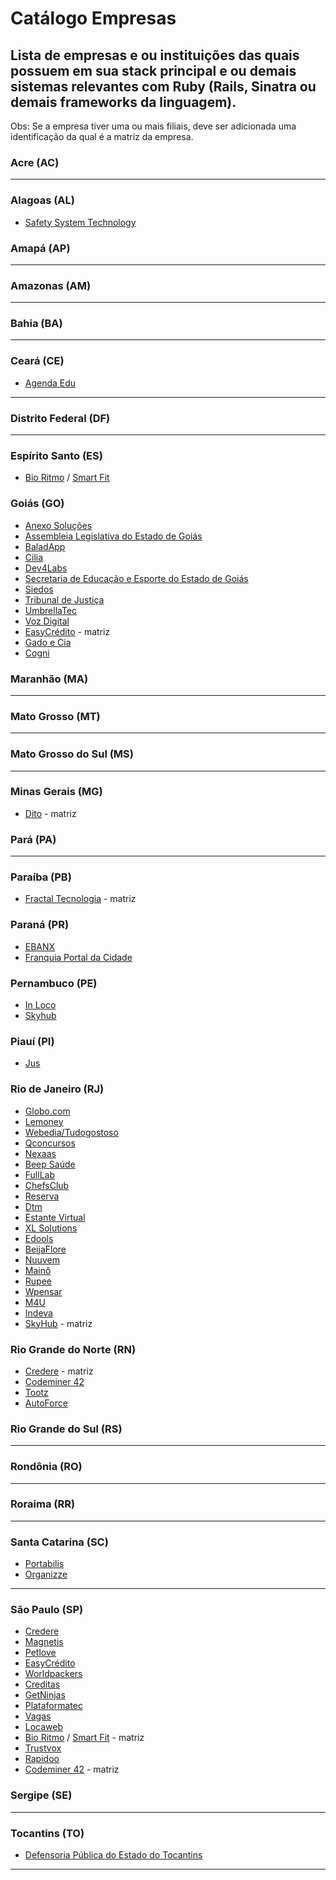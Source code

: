 # Catálogo Empresas
## Lista de empresas e ou instituições das quais possuem em sua stack principal e ou demais sistemas relevantes com Ruby (Rails, Sinatra ou demais frameworks da linguagem).

Obs: Se a empresa tiver uma ou mais filiais, deve ser adicionada uma identificação da qual é a matriz da empresa.

### Acre (AC)
---
### Alagoas (AL)
  * [Safety System Technology](http://safetysystemtechnology.com.br/)

### Amapá (AP)
---
### Amazonas (AM)
---
### Bahia (BA)
---
### Ceará (CE)
* [Agenda Edu](https://agendaedu.com/)

---
### Distrito Federal (DF)
---
### Espírito Santo (ES)
 * [Bio Ritmo](https://www.bioritmo.com.br) / [Smart Fit](https://www.smartfit.com.br)

### Goiás (GO)
 * [Anexo Soluções](http://www.anexosolucoes.com.br/)
 * [Assembleia Legislativa do Estado de Goiás](http://al.go.leg.br/)
 * [BaladApp](http://www.baladapp.com.br/)
 * [Cilia](https://cilia.com.br/)
 * [Dev4Labs](https://www.dev4web.com.br/)
 * [Secretaria de Educação e Esporte do Estado de Goiás](https://www.seduce.go.gov.br/)
 * [Siedos](http://siedos.com.br/)
 * [Tribunal de Justiça](http://www.tjgo.jus.br/)
 * [UmbrellaTec](http://www.umbrellatec.com.br/)
 * [Voz Digital](http://vozdigital.com.br/)
 * [EasyCrédito](https://easycredito.me/) - matriz
 * [Gado e Cia](http://www.gadoecia.com.br/)
 * [Cogni](https://cogni.group/)

### Maranhão (MA)
---
### Mato Grosso (MT)
---
### Mato Grosso do Sul (MS)
---
### Minas Gerais (MG)
* [Dito](https://dito.com.br/) - matriz
### Pará (PA)
---
### Paraíba (PB)
* [Fractal Tecnologia](http://fractaltecnologia.com.br) - matriz
### Paraná (PR)
 * [EBANX](https://ebanx.com/)
 * [Franquia Portal da Cidade](https://www.franquiaportaldacidade.com/)

### Pernambuco (PE)
* [In Loco](https://inloco.com.br/)
* [Skyhub](https://skyhub.com.br/)

### Piauí (PI)
* [Jus](https://jus.com.br/)

### Rio de Janeiro (RJ)
* [Globo.com](https://www.globo.com/)
* [Lemoney](https://www.lemoney.com/)
* [Webedia/Tudogostoso](https://www.tudogostoso.com.br/)
* [Qconcursos](https://www.qconcursos.com/)
* [Nexaas](http://nexaas.com/)
* [Beep Saúde](https://www.beepsaude.com.br/)
* [FullLab](https://www.fulllab.com.br/)
* [ChefsClub](https://www.chefsclub.com.br/)
* [Reserva](https://www.usereserva.com/)
* [Dtm](http://www.dtmtec.com.br/)
* [Estante Virtual](https://www.estantevirtual.com.br/)
* [XL Solutions](http://www.xlsol.com/)
* [Edools](https://www.edools.com/)
* [BeijaFlore](https://www.beijaflore.com/be/)
* [Nuuvem](https://www.nuuvem.com/)
* [Mainô](https://www.maino.com.br/)
* [Rupee](https://www.rupee.com.br/)
* [Wpensar](https://wpensar.com.br/)
* [M4U](https://www.m4u.com.br/)
* [Indeva](https://indeva.com.br/)
* [SkyHub](https://skyhub.com.br/) - matriz

### Rio Grande do Norte (RN)
* [Credere](https://meucredere.com.br) - matriz
* [Codeminer 42](http://www.codeminer42.com/)
* [Tootz](https://tootz.com.br/)
* [AutoForce](https://autoforce.com/)

### Rio Grande do Sul (RS)
---
### Rondônia (RO)
---
### Roraima (RR)
---
### Santa Catarina (SC)
 * [Portabilis](http://portabilis.com.br)
 * [Organizze](https://www.organizze.com.br/)
---
### São Paulo (SP)
 * [Credere](https://meucredere.com.br)
 * [Magnetis](https://magnetis.com.br)
 * [Petlove](https://petlove.com.br)
 * [EasyCrédito](https://easycredito.me/)
 * [Worldpackers](https://worldpackers.com)
 * [Creditas](https://creditas.com.br)
 * [GetNinjas](https://getninjas.com.br)
 * [Plataformatec](https://plataformatec.com.br)
 * [Vagas](https://vagas.com.br)
 * [Locaweb](https://locaweb.com.br)
 * [Bio Ritmo](https://www.bioritmo.com.br) / [Smart Fit](https://www.smartfit.com.br) - matriz
 * [Trustvox](https://site.trustvox.com.br)
 * [Rapidoo](https://rapidoo.com.br)
 * [Codeminer 42](http://www.codeminer42.com/) - matriz


### Sergipe (SE)
---
### Tocantins (TO)
* [Defensoria Pública do Estado do Tocantins](http://defensoria.to.def.br)
---
